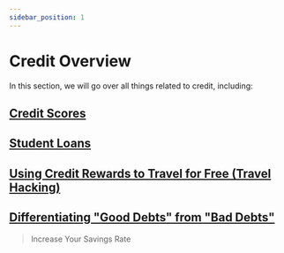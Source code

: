```yaml
---
sidebar_position: 1
---
```


# Credit Overview

In this section, we will go over all things related to credit, including:

## [Credit Scores](credit-scores.md)

## [Student Loans](student-loans.md)

## [Using Credit Rewards to Travel for Free (Travel Hacking)](travel-hacking.md)

## [Differentiating "Good Debts" from "Bad Debts"](good-vs-bad-debts.md)

>Increase Your Savings Rate